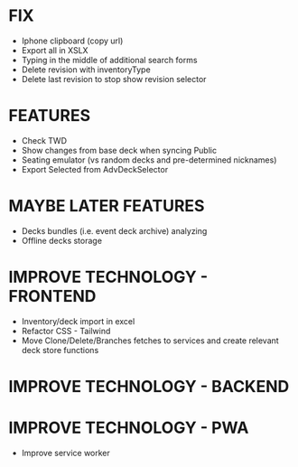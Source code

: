 # FIX
- Iphone clipboard (copy url)
- Export all in XSLX
- Typing in the middle of additional search forms
- Delete revision with inventoryType
- Delete last revision to stop show revision selector

# FEATURES
- Check TWD
- Show changes from base deck when syncing Public
- Seating emulator (vs random decks and pre-determined nicknames)
- Export Selected from AdvDeckSelector

# MAYBE LATER FEATURES
- Decks bundles (i.e. event deck archive) analyzing
- Offline decks storage

# IMPROVE TECHNOLOGY - FRONTEND
- Inventory/deck import in excel
- Refactor CSS - Tailwind
- Move Clone/Delete/Branches fetches to services and create relevant deck store functions

# IMPROVE TECHNOLOGY - BACKEND

# IMPROVE TECHNOLOGY - PWA
- Improve service worker
